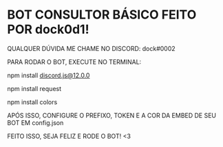 <h1>BOT CONSULTOR BÁSICO FEITO POR dock0d1!</h1>

QUALQUER DÚVIDA ME CHAME NO DISCORD: dock#0002

PARA RODAR O BOT, EXECUTE NO TERMINAL:

npm install discord.js@12.0.0

npm install request

npm install colors

APÓS ISSO, CONFIGURE O PREFIXO, TOKEN E A COR DA EMBED DE SEU BOT EM config.json

FEITO ISSO, SEJA FELIZ E RODE O BOT! <3
